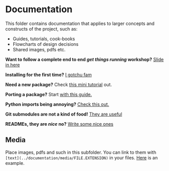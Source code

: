 # Documentation

This folder contains documentation that applies to larger concepts and constructs of the project, such as:
- Guides, tutorials, cook-books
- Flowcharts of design decisions
- Shared images, pdfs etc.

**Want to follow a complete end to end _get things running_ workshop?** [Slide in here](./ROS2%20Workshop.md)

**Installing for the first time?** [I gotchu fam](./Installing%20ROS2.md)

**Need a new package?** Check [this mini tutorial](./Making%20a%20new%20package.md) out.

**Porting a package?** Start [with this guide.](./Porting%20a%20package.md)

**Python imports being annoying?** [Check this out.](./Python%20imports.md)

**Git submodules are not a kind of food!** [They are useful](./Working%20with%20submodules.md)

**READMEs, they are _nice_ no?** [Write some nice ones](./Writing%20a%20nice%20README.md)


## Media 

Place images, pdfs and such in this subfolder. You can link to them with `[text](../documentation/media/FILE.EXTENSION)` in your files. [Here](../examples/README.md) is an example.